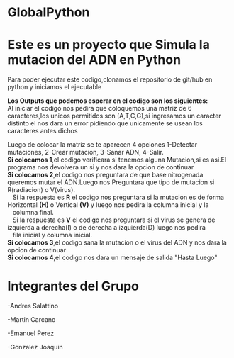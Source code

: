 # GlobalPython
# Este es un proyecto que Simula la mutacion del ADN en Python 
Para poder ejecutar este codigo,clonamos el repositorio de git/hub en python y iniciamos el ejecutable

**Los Outputs que podemos esperar en el codigo son los siguientes:**  
Al iniciar el codigo nos pedira que coloquemos una matriz de 6 caracteres,los unicos permitidos son (A,T,C,G),si ingresamos un caracter distinto el nos dara un error pidiendo que unicamente se usean los caracteres antes dichos 

Luego de colocar la matriz se te aparecen 4 opciones 1-Detectar mutaciones, 2-Crear mutacion, 3-Sanar ADN, 4-Salir.  
**Si colocamos 1**,el codigo verificara si tenemos alguna Mutacion,si es asi.El programa nos devolvera un si y nos dara la opcion de continuar  
**Si colocamos 2**,el codigo nos preguntara de que base nitrogenada queremos mutar el ADN.Luego nos Preguntara que tipo de mutacion si R(radiacion) o V(virus).  
&nbsp;&nbsp;&nbsp;Si la respuesta es **R** el codigo nos preguntara si la mutacion es de forma Horizontal **(H)** o Vertical **(V)** y luego nos pedira la columna inicial y la  
&nbsp;&nbsp;&nbsp;columna final.  
&nbsp;&nbsp;&nbsp;Si la respuesta es **V** el codigo nos preguntara si el virus se genera de izquierda a derecha(I) o de derecha a izquierda(D) luego nos pedira  
&nbsp;&nbsp;&nbsp;fila inicial y columna inicial.  
**Si colocamos 3**,el codigo sana la mutacion o el virus del ADN y nos dara la opcion de continuar   
**Si colocamos 4**,el codigo nos dara un mensaje de salida "Hasta Luego"  

# Integrantes del Grupo 

  -Andres Salattino
  
  -Martin Carcano
  
  -Emanuel Perez 
  
  -Gonzalez Joaquin
  
